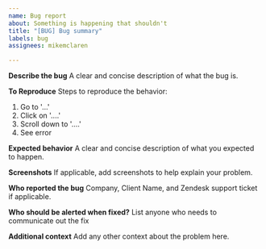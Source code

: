 ```yaml
---
name: Bug report
about: Something is happening that shouldn't
title: "[BUG] Bug summary"
labels: bug
assignees: mikemclaren

---
```


**Describe the bug**
A clear and concise description of what the bug is.

**To Reproduce**
Steps to reproduce the behavior:
1. Go to '...'
2. Click on '....'
3. Scroll down to '....'
4. See error

**Expected behavior**
A clear and concise description of what you expected to happen.

**Screenshots**
If applicable, add screenshots to help explain your problem.

**Who reported the bug**
Company, Client Name, and Zendesk support ticket if applicable.

**Who should be alerted when fixed?**
List anyone who needs to communicate out the fix

**Additional context**
Add any other context about the problem here.
